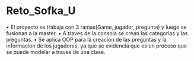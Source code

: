 # Reto_Sofka_U

• El proyecto se trabaja con 3 ramas(Game, jugador, pregunta) y luego se fusionan a la master.
• A traves de la consola se crean las categorias y las preguntas.
• Se aplica OOP para la creacion de las preguntas y la informacion de los jugadores, ya que se evidencia que es un proceso que se puede modelar a traves de una clase.
